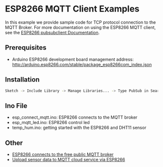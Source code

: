 # ESP8266 MQTT Client Examples
In this example we provide sample code for TCP protocol connection to the MQTT Broker.
For more documentation on using the ESP8266 MQTT client, see the [ESP8266 pubsubclient Documentation](https://pubsubclient.knolleary.net/).

## Prerequisites
* Arduino ESP8266 development board management address: http://arduino.esp8266.com/stable/package_esp8266com_index.json


## Installation
```bash
Sketch -> Include Library -> Manage Libraries... -> Type PubSub in Search field -> Install
```

## Ino File
* esp_connect_mqtt.ino: ESP8266 connects to the MQTT broker
* esp_mqtt_led.ino: ESP8266 control led
* temp_hum.ino: getting started with the ESP8266 and DHT11 sensor 


## Other
* [ESP8266 connects to the free public MQTT broker](https://www.emqx.io/blog/esp8266-connects-to-the-public-mqtt-broker)
* [Upload sensor data to MQTT cloud service via ESP8266](https://www.emqx.io/blog/upload-sensor-data-to-mqtt-cloud-service-via-nodemcu-esp8266)